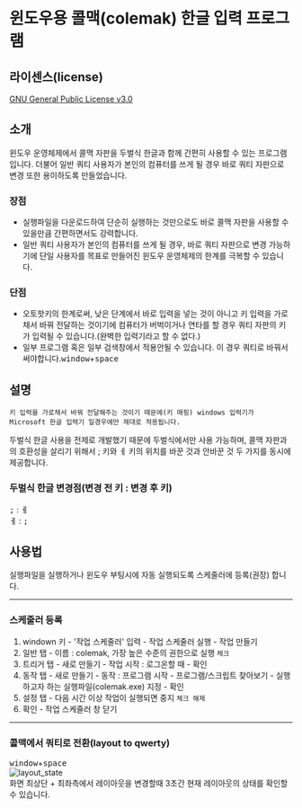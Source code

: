 # 윈도우용 콜맥(colemak) 한글 입력 프로그램
## 라이센스(license)
[GNU General Public License v3.0](https://ko.wikipedia.org/wiki/GNU_%EC%9D%BC%EB%B0%98_%EA%B3%B5%EC%A4%91_%EC%82%AC%EC%9A%A9_%ED%97%88%EA%B0%80%EC%84%9C)

## 소개
윈도우 운영체제에서 콜맥 자판을 두벌식 한글과 함께 간편히 사용할 수 있는 프로그램입니다.
더불어 일반 쿼티 사용자가 본인의 컴퓨터를 쓰게 될 경우 바로 쿼티 자판으로 변경 또한 용이하도록 만들었습니다.<br>

### 장점
- 실행파일을 다운로드하여 단순히 실행하는 것만으로도 바로 콜맥 자판을 사용할 수 있을만큼 간편하면서도 강력합니다.<br>
- 일반 쿼티 사용자가 본인의 컴퓨터를 쓰게 될 경우, 바로 쿼티 자판으로 변경 가능하기에 단일 사용자를 목표로 만들어진 윈도우 운영체제의 한계를 극복할 수 있습니다.

### 단점
- 오토핫키의 한계로써, 낮은 단계에서 바로 입력을 넣는 것이 아니고 키 입력을 가로채서 바꿔 전달하는 것이기에 컴퓨터가 버벅이거나 연타를 할 경우 쿼티 자판의 키가 입력될 수 있습니다.(완벽한 입력기라고 할 수 없다.)
- 일부 프로그램 혹은 일부 검색창에서 적용안될 수 있습니다. 이 경우 쿼티로 바꿔서 써야합니다.<kbd>window</kbd>+<kbd>space</kbd>


## 설명
`키 입력을 가로채서 바꿔 전달해주는 것이기 때문에(키 매핑) windows 입력기가 Microsoft 한글 입력기 일경우에만 제대로 적용됩니다.`

두벌식 한글 사용을 전제로 개발했기 때문에 두벌식에서만 사용 가능하며, 콜맥 자판과의 호환성을 살리기 위해서 ; 키와 ㅔ 키의 위치를 바꾼 것과 안바꾼 것 두 가지를 동시에 제공합니다.<br>
### 두벌식 한글 변경점(변경 전 키 : 변경 후 키)
<kbd>;</kbd> : <kbd>ㅔ</kbd><br>
<kbd>ㅔ</kbd> : <kbd>;</kbd><br>


## 사용법
실행파일을 실행하거나 윈도우 부팅시에 자동 실행되도록 스케줄러에 등록(권장) 합니다.

<hr>

### 스케줄러 등록
1. windown 키 - '작업 스케줄러' 입력 - 작업 스케줄러 실행 - 작업 만들기<br>
2. 일반 탭 - 이름 : colemak, 가장 높은 수준의 권한으로 실행 `체크`<br>
3. 트리거 탭 - 새로 만들기 - 작업 시작 : 로그온할 때 - 확인
4. 동작 탭 - 새로 만들기 - 동작 : 프로그램 시작 - 프로그램/스크립트 찾아보기  - 실행하고자 하는 실행파일(colemak.exe) 지정 - 확인 <br>
5. 설정 탭 - 다음 시간 이상 작업이 실행되면 중지 `체크 해제`
6. 확인 - 작업 스케줄러 창 닫기
<hr>

### 콜맥에서 쿼티로 전환(layout to qwerty)
<kbd>window</kbd>+<kbd>space</kbd><br>
![layout_state](https://public5516.s3.ap-northeast-2.amazonaws.com/colemak_korean.PNG)<br>
화면 최상단 + 최좌측에서 레이아웃을 변경할때 3초간 현재 레이아웃의 상태를 확인할 수 있습니다.